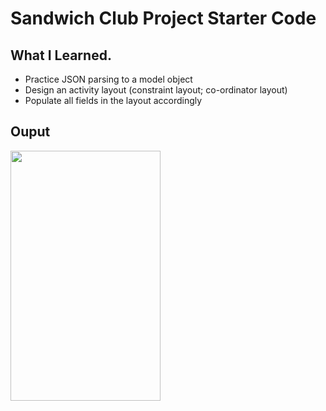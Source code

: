 # Sandwich Club Project Starter Code

## What I Learned.
- Practice JSON parsing to a model object
- Design an activity layout (constraint layout; co-ordinator layout)
- Populate all fields in the layout accordingly

## Ouput

<img src="https://github.com/sayaMahi/sandwich-club/blob/master/assets/sandwich-club.gif" height="400" width="240"/>
